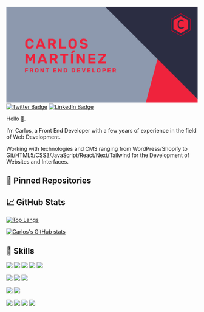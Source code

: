 [![Carlos's GitHub Banner](./assets/Banner.png)](https://github.com/carlosmrtzodev/)
[![Twitter Badge](https://img.shields.io/badge/Twitter-Profile-informational?style=for-the-badge&logo=twitter&logoColor=edf2f4&color=ef233c&labelColor=2b2d42)](https://twitter.com/carlosmrtzodev)
[![LinkedIn Badge](https://img.shields.io/badge/LinkedIn-Profile-informational?style=for-the-badge&logo=linkedin&logoColor=edf2f4&color=ef233c&labelColor=2b2d42)](https://www.linkedin.com/in/carlosmrtzodev/)

Hello 👋.

I’m Carlos, a Front End Developer with a few years of experience in the field of Web Development.

Working with technologies and CMS ranging from WordPress/Shopify to Git/HTML5/CSS3/JavaScript/React/Next/Tailwind for the Development of Websites and Interfaces.

## 📌 Pinned Repositories



## 📈 GitHub Stats

[![Top Langs](https://github-readme-stats.vercel.app/api/top-langs/?username=carlosmrtzodev&layout=compact&bg_color=2b2d42&title_color=ef233c&text_color=edf2f4&icon_color=ef233c&border_color=ef233c)](https://github.com/carlosmrtzodev/)

[![Carlos's GitHub stats](https://github-readme-stats.vercel.app/api?username=carlosmrtzodev&show_icons=true&bg_color=2b2d42&title_color=ef233c&text_color=edf2f4&icon_color=ef233c&border_color=ef233c)](https://github.com/carlosmrtzodev/)

## 💼 Skills

![](https://img.shields.io/badge/Tools-Git-informational?style=for-the-badge&logo=Git&logoColor=edf2f4&color=ef233c&labelColor=2b2d42)
![](https://img.shields.io/badge/Tools-NPM-informational?style=for-the-badge&logo=npm&logoColor=edf2f4&color=ef233c&labelColor=2b2d42)
![](https://img.shields.io/badge/Tools-Figma-informational?style=for-the-badge&logo=Figma&logoColor=edf2f4&color=ef233c&labelColor=2b2d42)
![](https://img.shields.io/badge/Tools-GitHub-informational?style=for-the-badge&logo=GitHub&logoColor=edf2f4&color=ef233c&labelColor=2b2d42)
![](https://img.shields.io/badge/Tools-VScode-informational?style=for-the-badge&logo=visual-studio-code&logoColor=edf2f4&color=ef233c&labelColor=2b2d42)

![](https://img.shields.io/badge/Code-React-informational?style=for-the-badge&logo=react&logoColor=edf2f4&color=ef233c&labelColor=2b2d42)
![](https://img.shields.io/badge/Code-Next-informational?style=for-the-badge&logo=next.js&logoColor=edf2f4&color=ef233c&labelColor=2b2d42)
![](https://img.shields.io/badge/Code-JavaScript-informational?style=for-the-badge&logo=JavaScript&logoColor=edf2f4&color=ef233c&labelColor=2b2d42)

![](https://img.shields.io/badge/CMS-WordPress-informational?style=for-the-badge&logo=WordPress&logoColor=edf2f4&color=ef233c&labelColor=2b2d42)
![](https://img.shields.io/badge/CMS-Shopify-informational?style=for-the-badge&logo=Shopify&logoColor=edf2f4&color=ef233c&labelColor=2b2d42)

![](https://img.shields.io/badge/Markup-HTML5-informational?style=for-the-badge&logo=html5&logoColor=edf2f4&color=ef233c&labelColor=2b2d42)
![](https://img.shields.io/badge/Style-CSS3-informational?style=for-the-badge&logo=css3&logoColor=edf2f4&color=ef233c&labelColor=2b2d42)
![](https://img.shields.io/badge/Style-Sass-informational?style=for-the-badge&logo=Sass&logoColor=edf2f4&color=ef233c&labelColor=2b2d42)
![](https://img.shields.io/badge/Style-Tailwind-informational?style=for-the-badge&logo=Tailwind-CSS&logoColor=edf2f4&color=ef233c&labelColor=2b2d42)
